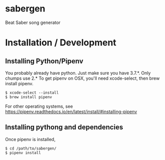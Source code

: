 # sabergen
Beat Saber song generator

# Installation / Development
## Installing Python/Pipenv
You probably already have python.  Just make sure you have 3.7.\*.  Only chumps use 2.\*
To get pipenv on OSX, you'll need xcode-select, then brew install pipenv.
```
$ xcode-select --install
$ brew install pipenv
```
For other operating systems, see https://pipenv.readthedocs.io/en/latest/install/#installing-pipenv
## Installing pythong and dependencies
Once pipenv is installed,
```
$ cd /path/to/sabergen/
$ pipenv install
```
